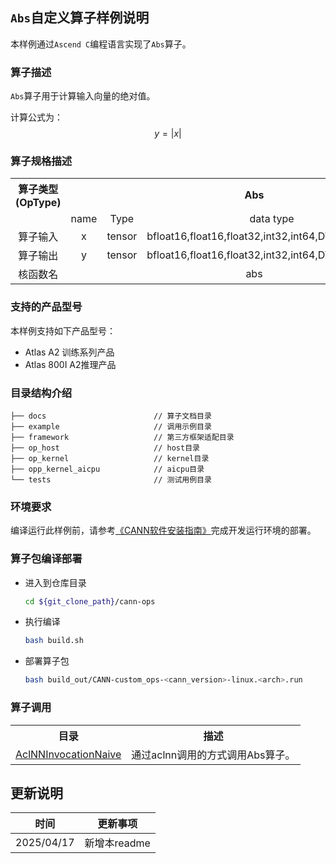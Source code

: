 ## `Abs`自定义算子样例说明 
本样例通过`Ascend C`编程语言实现了`Abs`算子。

### 算子描述
`Abs`算子用于计算输入向量的绝对值。

计算公式为：
  $$
  y = |x|
  $$

### 算子规格描述

<table>
<tr><th align="center">算子类型(OpType)</th><th colspan="4" align="center">Abs</th></tr> 
<tr><td align="center"> </td><td align="center">name</td><td align="center">Type</td><td align="center">data type</td><td align="center">format</td></tr>  
<tr><td rowspan="2" align="center">算子输入</td>
 
<tr><td align="center">x</td><td align="center">tensor</td><td align="center">bfloat16,float16,float32,int32,int64,DT_COMPLEX64</td><td align="center">ND</td></tr>  

<tr><td rowspan="1" align="center">算子输出</td>
<td align="center">y</td><td align="center">tensor</td><td align="center">bfloat16,float16,float32,int32,int64,DT_COMPLEX64</td><td align="center">ND</td></tr>  
<tr><td rowspan="1" align="center">核函数名</td><td colspan="4" align="center">abs</td></tr>  
</table>


### 支持的产品型号
本样例支持如下产品型号：
- Atlas A2 训练系列产品
- Atlas 800I A2推理产品


### 目录结构介绍
```
├── docs                        // 算子文档目录
├── example                     // 调用示例目录
├── framework                   // 第三方框架适配目录
├── op_host                     // host目录
├── op_kernel                   // kernel目录
├── opp_kernel_aicpu            // aicpu目录
└── tests                       // 测试用例目录
```


### 环境要求
编译运行此样例前，请参考[《CANN软件安装指南》](https://hiascend.com/document/redirect/CannCommunityInstSoftware)完成开发运行环境的部署。

### 算子包编译部署
  - 进入到仓库目录

    ```bash
    cd ${git_clone_path}/cann-ops
    ```

  - 执行编译

    ```bash
    bash build.sh
    ```

  - 部署算子包

    ```bash
    bash build_out/CANN-custom_ops-<cann_version>-linux.<arch>.run
    ```

### 算子调用
<table>
    <th>目录</th><th>描述</th>
    <tr>
        <td><a href="./examples/AclNNInvocationNaive"> AclNNInvocationNaive</td><td>通过aclnn调用的方式调用Abs算子。</td>
    </tr>

</table>

## 更新说明
| 时间 | 更新事项 |
|----|------|
| 2025/04/17 | 新增本readme |
